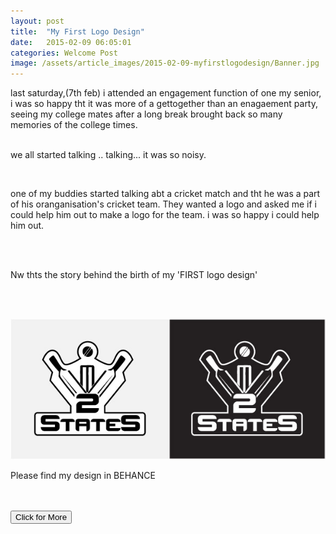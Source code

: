 ```yaml
---
layout: post
title:  "My First Logo Design"
date:   2015-02-09 06:05:01
categories: Welcome Post
image: /assets/article_images/2015-02-09-myfirstlogodesign/Banner.jpg
---
```


<p>last saturday,(7th feb) i attended an engagement function of one my senior, i was so happy tht it was more of a gettogether than an enagaement party, seeing my college mates after a long break brought back so many memories of the college times. </p><br/>
we all started talking .. talking... it was so noisy.</p><br/>

<p>one of my buddies started talking abt a cricket match and tht he was a part of his oranganisation's cricket team. They wanted a logo and asked me if i could help him out to make a logo for the team. i was so happy i could help him out. </p><br/><br/>

<p>Nw thts the story behind the birth of my 'FIRST logo design'</p><br/><br/>

<a href="https://www.behance.net/gallery/23488423/2-STATES"><img src="/assets/article_images/2015-02-09-myfirstlogodesign/Logo.jpg"></a>

<p>Please find my design in BEHANCE</p><br/><br/>
<a href="https://www.behance.net/gallery/23488423/2-STATES"><button>Click for More</button></a>


